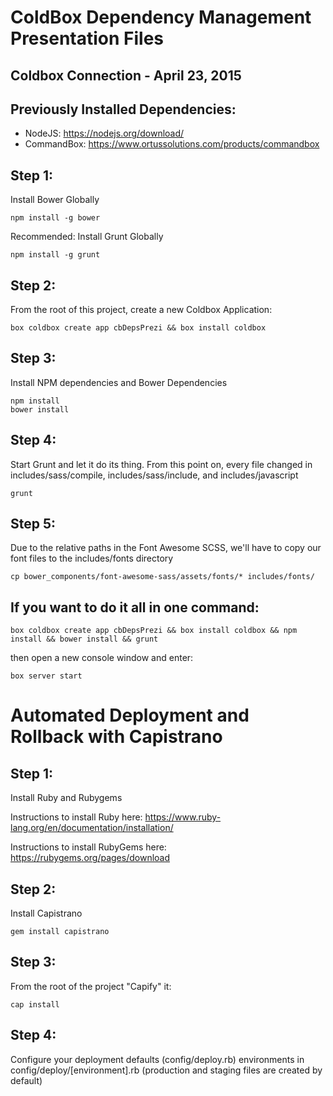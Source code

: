 ColdBox Dependency Management Presentation Files
================================================
Coldbox Connection - April 23, 2015
-----------------------------------

Previously Installed Dependencies:
----------------------------------
- NodeJS: https://nodejs.org/download/
- CommandBox:  https://www.ortussolutions.com/products/commandbox

Step 1:
-------
Install Bower Globally

```
npm install -g bower
```

Recommended: Install Grunt Globally

```
npm install -g grunt
```

Step 2:
------

From the root of this project, create a new Coldbox Application:

```
box coldbox create app cbDepsPrezi && box install coldbox
```

Step 3:
------
Install NPM dependencies and Bower Dependencies

```
npm install
bower install
```

Step 4:
-------
Start Grunt and let it do its thing.  From this point on, every file changed in includes/sass/compile, includes/sass/include, and includes/javascript

```
grunt
```

Step 5:
-------
Due to the relative paths in the Font Awesome SCSS, we'll have to copy our font files to the includes/fonts directory

```
cp bower_components/font-awesome-sass/assets/fonts/* includes/fonts/
```

If you want to do it all in one command:
----------------------------------------

```
box coldbox create app cbDepsPrezi && box install coldbox && npm install && bower install && grunt
```

then open a new console window and enter:

```
box server start
```

Automated Deployment and Rollback with Capistrano
=================================================

Step 1:
-------
Install Ruby and Rubygems

Instructions to install Ruby here: https://www.ruby-lang.org/en/documentation/installation/

Instructions to install RubyGems here: https://rubygems.org/pages/download



Step 2:
------
Install Capistrano

```
gem install capistrano
```

Step 3:
------
From the root of the project "Capify" it:

```
cap install
```

Step 4:
-------
Configure your deployment defaults (config/deploy.rb) environments in config/deploy/[environment].rb (production and staging files are created by default)

